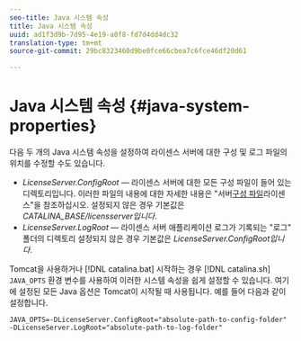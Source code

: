 ```yaml
---
seo-title: Java 시스템 속성
title: Java 시스템 속성
uuid: ad1f3d9b-7d95-4e19-a0f8-fd7d4dd4dc32
translation-type: tm+mt
source-git-commit: 29bc8323460d9be0fce66cbea7c6fce46df20d61

---
```



# Java 시스템 속성 {#java-system-properties}

다음 두 개의 Java 시스템 속성을 설정하여 라이센스 서버에 대한 구성 및 로그 파일의 위치를 수정할 수도 있습니다.

* *LicenseServer.ConfigRoot* — 라이센스 서버에 대한 모든 구성 파일이 들어 있는 디렉토리입니다. 이러한 파일의 내용에 대한 자세한 내용은 &quot;서버[구성 파일](../../aaxs-protected-streaming/aaxs-license-server-config-files/aaxs-configuration-directory-structure.md)라이센스&quot;을 참조하십시오. 설정되지 않은 경우 기본값은 *CATALINA_BASE/licensserver입니다*.
* *LicenseServer.LogRoot* — 라이센스 서버 애플리케이션 로그가 기록되는 &quot;로그&quot; 폴더의 디렉토리 설정되지 않은 경우 기본값은 *LicenseServer.ConfigRoot입니다*.

Tomcat을 사용하거나 [!DNL catalina.bat] 시작하는 경우 [!DNL catalina.sh] `JAVA_OPTS` 환경 변수를 사용하여 이러한 시스템 속성을 쉽게 설정할 수 있습니다. 여기에 설정된 모든 Java 옵션은 Tomcat이 시작될 때 사용됩니다. 예를 들어 다음과 같이 설정합니다.

```
JAVA_OPTS=-DLicenseServer.ConfigRoot="absolute-path-to-config-folder" -DLicenseServer.LogRoot="absolute-path-to-log-folder"
```

